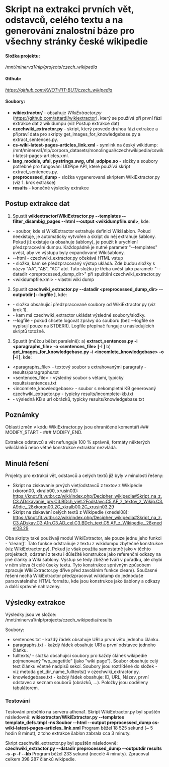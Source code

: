 # Skript na extrakci prvních vět, odstavců, celého textu a na generování znalostní báze pro všechny stránky české wikipedie

#### Složka projektu:
  */mnt/minerva1/nlp/projects/czech_wikipedia*
#### Github:
  *https://github.com/KNOT-FIT-BUT/czech_wikipedia*

#### Soubory:
* **wikiextractor/** - obsahuje _WikiExtractor.py_ (https://github.com/attardi/wikiextractor), který se používá při první fázi extrakce dat z wikidumpu (viz Postup extrakce dat)
* **czechwiki_extractor.py** - skript, který provede druhou fázi extrakce a připraví data pro skripty get_images_for_knowledgebase.py a extract_sentences.py.
* **cs-wiki-latest-pages-articles_link.xml** - symlink na český wikidump: /mnt/minerva1/nlp/corpora_datasets/monolingual/czech/wikipedia/cswiki-latest-pages-articles.xml.
* **lang_models, ufal, pystrings.swg, ufal_udpipe.so** - složky a soubory potřebné pro fungování UDPipe API, které používá skript extract_sentences.py.
* **preprocessed_dump** - složka vygenerovaná skriptem WikiExtractor.py (viz 1. krok extrakce)
* **results** - konečné výsledky extrakce
## Postup extrakce dat

1) Spustit **wikiextractor/WikiExtractor.py --templates --filter_disambig_pages <templatefile> --html --output <outputdir> <wikidumpfile.xml>**, kde:
* <templatefile> - soubor, kde si WikiExtractor extrahuje definici Wikišablon. Pokud neexistuje, je automaticky vytvořen a skript do něj extrahuje šablony. Pokud již existuje (a obsahuje šablony), je použit k urychlení předzpracování dumpu. Každopádně je nutné parametr "--templates" uvést, aby ve výstupu byly expandované Wikišablony.
* --html - czechwiki_extractor.py očekává HTML vstup
* <outputdir> - složka, kam se předzpracovaný výstup ukládá. Zde budou složky s názvy "AA", "AB", "AC" atd. Tuto složku je třeba uvést jako parametr "--datadir <preprocessed_dump_dir>" při spuštění czechwiki_extractor.py
* <wikidumpfile.xml> - vlastní wiki dump

2) Spustit **czechwiki_extractor.py --datadir <preprocessed_dump_dir> --outputdir <outputdir> [--logfile <logfile>]**, kde:
* <dumpdir> - složka obsahující předzpracované soubory od WikiExtractor.py (viz krok 1).
* <outputdir> - kam má czechwiki_extractor ukládat výsledné soubory/složky.
* --logfile <logfile> - pokud chcete logovat zprávy do souboru (bez --logfile se vypisují pouze na STDERR). Logfile přepínač funguje u následujících skriptů totožně.

3) Spustit (můžou běžet paralelně):
a) **extract_sentences.py -i <paragraphs_file> -o <sentences_file> [-l <logfile>]**
b) **get_images_for_knowledgebase.py -i <incomlete_knowledgebase> -o <knowledgebase> [-l <logfile>]**, kde:
* <paragraphs_file> - textový soubor s extrahovanými paragrafy - results/paragraphs.txt
* <sentences_file> - výsledný soubor s větami, typicky results/sentences.txt
* <incomlete_knowledgebase> - soubor s nekompletní KB generovaný czechwiki_extractor.py - typicky results/incomplete-kb.txt
* <knowledgebase> - výsledná KB s url obrázků, typicky results/knowledgebase.txt
	
	
## Poznámky

Oblasti změn v kódu WikiExtractor.py jsou ohraničené komentáři ### MODIFY_START - ### MODIFY_END.

Extrakce odstavců a vět nefunguje 100 % správně, formáty některých wikičlánků nebo větné konstrukce extraktor nezvládá. 

## Minulá řešení

Projekty pro extrakci vět, odstavců a celých textů již byly v minulosti řešeny:
* Skript na získavanie prvých viet/odstavců z textov z Wikipédie (xkoron00, xkralb00, xrusin03): https://knot.fit.vutbr.cz/wiki/index.php/Decipher_wikipedia#Skript_na_z.C3.ADskavanie_prv.C3.BDch_viet.2Fodstavc.C5.AF_z_textov_z_Wikip.C3.A9die_.28xkoron00.2C_xkralb00.2C_xrusin03.29
* Skript na získavání celých textů z Wikipedie (xnedel08): https://knot.fit.vutbr.cz/wiki/index.php/Decipher_wikipedia#Skript_na_z.C3.ADskav.C3.A1n.C3.AD_cel.C3.BDch_text.C5.AF_z_Wikipedie_.28xnedel08.29

Oba skripty také používají modul WikiExtractor, ale pouze jednu jeho funkci - 'clean()'. Tato funkce odstraňuje z textu z wikidumpu zbytečné konstrukce (viz WikiExtractor.py). Pokud je však použita samostatně jako v těchto projektech, odstraní z textu i důležité konstrukce jako referenční odkazy na jiné články a Wiki šablony. Výstup se tedy zběžně tváří v pořadku, ale chybí v něm slova či celé úseky textu. Tyto konstrukce správným způsobem zpracuje WikiExtractor.py dříve před zavoláním funkce clean().
Současné řešení nechá WikiExtractor předzpracovat wikidump do jednoduše parsovatelného HTML formátu, kde jsou konstrukce jako šablony a odkazy a další správně nahrazeny.

## Výsledky extrakce

Výsledky jsou ve složce:
    /mnt/minerva1/nlp/projects/czech_wikipedia/results

Soubory:
* sentences.txt - každý řádek obsahuje URI a první větu jednoho článku.
* paragraphs.txt - každý řádek obsahuje URI a první odstavec jednoho článku. 
* fulltexts/ - složka obsahující soubory pro každý článek wikipedie pojmenovaný "wp_pagetitle" (jako "wiki page"). Soubor obsahuje celý text článku včetně nadpisů sekcí. Soubory jsou roztříděné do složek - viz metoda get_dir_name_fulltexts() v czechwiki_extractor.py.
* knowledgebase.txt - každý řádek obsahuje: ID, URL, Název, první odstavec a seznam souborů (obrázků, ...). Položky jsou ooděleny tabulátorem.

### Testování 
Testování proběhlo na serveru athena1.
Skript WikiExtractor.py byl spuštěn následovně:
   **wikiextractor/WikiExtractor.py --templates template_defs.tmpl -ns Soubor --html --output preprocessed_dump cs-wiki-latest-pages-articles_link.xml**
   Program běžel 18 525 sekund (~ 5 hodin 8 minut), z toho extrakce šablon zabrala cca 3 minuty.

   Skript czechwiki_extractor.py byl spuštěn následovně:
       **czechwiki_extractor.py --datadir preprocessed_dump --outputdir results -s -p -f --kb**
	   Program běžel 233 sekund (necelé 4 minuty). Zpracoval celkem 398 287 článků wikipedie.

